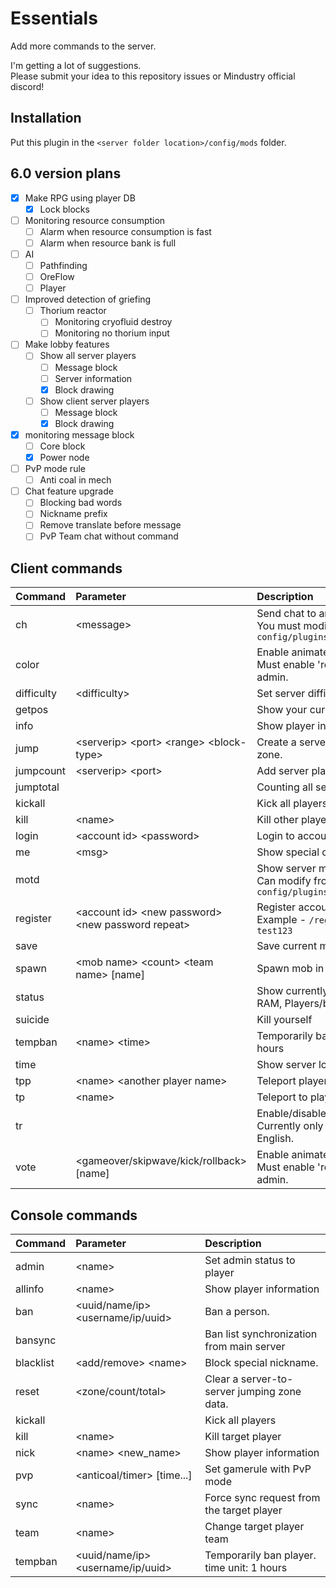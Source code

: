 # Essentials
Add more commands to the server.  

I'm getting a lot of suggestions.  
Please submit your idea to this repository issues or Mindustry official discord!

## Installation

Put this plugin in the ``<server folder location>/config/mods`` folder.

## 6.0 version plans
- [x] Make RPG using player DB
  - [x] Lock blocks
- [ ] Monitoring resource consumption
  - [ ] Alarm when resource consumption is fast
  - [ ] Alarm when resource bank is full
- [ ] AI
  - [ ] Pathfinding
  - [ ] OreFlow
  - [ ] Player
- [ ] Improved detection of griefing
  - [ ] Thorium reactor
    - [ ] Monitoring cryofluid destroy
    - [ ] Monitoring no thorium input
- [ ] Make lobby features
  - [ ] Show all server players
    - [ ] Message block
    - [ ] Server information
    - [x] Block drawing
  - [ ] Show client server players
    - [ ] Message block
    - [x] Block drawing
- [x] monitoring message block
  - [ ] Core block
  - [x] Power node
- [ ] PvP mode rule
  - [ ] Anti coal in mech
- [ ] Chat feature upgrade
  - [ ] Blocking bad words
  - [ ] Nickname prefix
  - [ ] Remove translate before message
  - [ ] PvP Team chat without command

## Client commands

| Command | Parameter | Description |
|:---|:---|:--- |
| ch | &lt;message&gt; | Send chat to another server () <br> You must modify the settings in ``config/plugins/Essentials/config.txt`` |
| color |  | Enable animated rainbow nickname. <br> Must enable 'realname' and can use admin. |
| difficulty | &lt;difficulty&gt; | Set server difficulty |
| getpos |  | Show your current position position |
| info |  | Show player information |
| jump | &lt;serverip&gt; &lt;port&gt; &lt;range&gt; &lt;block-type&gt; | Create a server-to-server jumping zone. |
| jumpcount | &lt;serverip&gt; &lt;port&gt; | Add server player counting |
| jumptotal |  | Counting all server players |
| kickall |  | Kick all players without you. |
| kill | &lt;name&gt; | Kill other players |
| login | &lt;account id&gt; &lt;password&gt; | Login to account. |
| me | &lt;msg&gt; | Show special chat format |
| motd |  | Show server motd <br> Can modify from ``config/plugins/Essentials/motd.txt`` |
| register | &lt;account id&gt; &lt;new password&gt; &lt;new password repeat&gt; | Register accoun<br>Example - ``/register test test123 test123`` |
| save |  | Save current map |
| spawn | &lt;mob name&gt; &lt;count&gt; &lt;team name&gt; [name] | Spawn mob in player location |
| status |  | Show currently server status (TPS, RAM, Players/ban count) |
| suicide |  | Kill yourself |
| tempban | &lt;name&gt; &lt;time&gt; | Temporarily ban player. time unit: 1 hours |
| time |  | Show server local time |
| tpp | &lt;name&gt; &lt;another player name&gt; | Teleport player to other players |
| tp | &lt;name&gt; | Teleport to players |
| tr |  | Enable/disable auto translate <br> Currently only support Korean to English. |
| vote | &lt;gameover/skipwave/kick/rollback&gt; [name] | Enable animated rainbow nickname. <br> Must enable 'realname' and can use admin. |

## Console commands

| Command | Parameter | Description |
|:---|:---|:---|
| admin | &lt;name&gt; | Set admin status to player |
| allinfo | &lt;name&gt; | Show player information |
| ban | &lt;uuid/name/ip&gt; &lt;username/ip/uuid&gt; | Ban a person. |
| bansync |  | Ban list synchronization from main server |
| blacklist | &lt;add/remove&gt; &lt;name&gt; | Block special nickname. |
| reset | &lt;zone/count/total&gt; | Clear a server-to-server jumping zone data. |
| kickall |  | Kick all players |
| kill | &lt;name&gt; | Kill target player |
| nick | &lt;name&gt; &lt;new_name&gt; | Show player information |
| pvp | &lt;anticoal/timer&gt; [time...] | Set gamerule with PvP mode |
| sync | &lt;name&gt; | Force sync request from the target player |
| team | &lt;name&gt; | Change target player team |
| tempban | &lt;uuid/name/ip&gt; &lt;username/ip/uuid&gt; | Temporarily ban player. time unit: 1 hours |